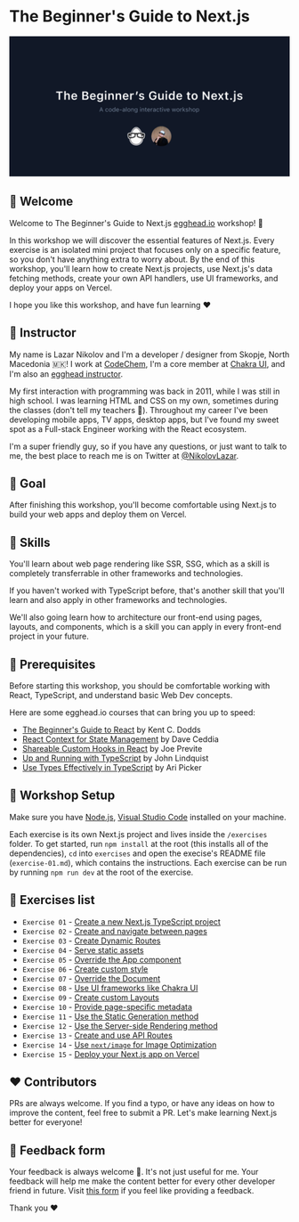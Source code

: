 # The Beginner's Guide to Next.js

![Workshop cover](./workshop-cover.png)

## 👋 Welcome

Welcome to The Beginner's Guide to Next.js [egghead.io](https://egghead.io) workshop! 🚀

In this workshop we will discover the essential features of Next.js. Every exercise is an isolated mini project that focuses only on a specific feature, so you don't have anything extra to worry about. By the end of this workshop, you'll learn how to create Next.js projects, use Next.js's data fetching methods, create your own API handlers, use UI frameworks, and deploy your apps on Vercel.

I hope you like this workshop, and have fun learning ❤️

## 🤠 Instructor

My name is Lazar Nikolov and I'm a developer / designer from Skopje, North Macedonia 🇲🇰! I work at [CodeChem](https://codechem.com), I'm a core member at [Chakra UI](https://chakra-ui.com), and I'm also an [egghead instructor](https://egghead.io/q/resources-by-lazar-nikolov).

My first interaction with programming was back in 2011, while I was still in high school. I was learning HTML and CSS on my own, sometimes during the classes (don't tell my teachers 🤫). Throughout my career I've been developing mobile apps, TV apps, desktop apps, but I've found my sweet spot as a Full-stack Engineer working with the React ecosystem.

I'm a super friendly guy, so if you have any questions, or just want to talk to me, the best place to reach me is on Twitter at [@NikolovLazar](https://twitter.com/NikolovLazar).

## 🎯 Goal

After finishing this workshop, you'll become comfortable using Next.js to build your web apps and deploy them on Vercel.

## 🚅 Skills

You'll learn about web page rendering like SSR, SSG, which as a skill is completely transferrable in other frameworks and technologies.

If you haven't worked with TypeScript before, that's another skill that you'll learn and also apply in other frameworks and technologies.

We'll also going learn how to architecture our front-end using pages, layouts, and components, which is a skill you can apply in every front-end project in your future.

## 🚧 Prerequisites

Before starting this workshop, you should be comfortable working with React, TypeScript, and understand basic Web Dev concepts.

Here are some egghead.io courses that can bring you up to speed:
- [The Beginner's Guide to React](https://egghead.io/courses/the-beginner-s-guide-to-react) by Kent C. Dodds
- [React Context for State Management](https://egghead.io/courses/react-context-for-state-management) by Dave Ceddia
- [Shareable Custom Hooks in React](https://egghead.io/courses/shareable-custom-hooks-in-react) by Joe Previte
- [Up and Running with TypeScript](https://egghead.io/courses/up-and-running-with-typescript) by John Lindquist
- [Use Types Effectively in TypeScript](https://egghead.io/courses/use-types-effectively-in-typescript) by Ari Picker

## 💽 Workshop Setup

Make sure you have [Node.js](https://nodejs.org/), [Visual Studio Code](https://code.visualstudio.com/) installed on your machine.

Each exercise is its own Next.js project and lives inside the `/exercises` folder. To get started, run `npm install` at the root (this installs all of the dependencies), `cd` into `exercises` and open the execise's README file (`exercise-01.md`), which contains the instructions. Each exercise can be run by running `npm run dev` at the root of the exercise.

## 🔢 Exercises list

- `Exercise 01` - [Create a new Next.js TypeScript project](exercises/exercise-01--create-a-new-next-js-type-script-project/README.md)
- `Exercise 02` - [Create and navigate between pages](exercises/exercise-02--create-and-navigate-between-pages/README.md)
- `Exercise 03` - [Create Dynamic Routes](exercises/exercise-03--create-dynamic-routes/README.md)
- `Exercise 04` - [Serve static assets](exercises/exercise-04--serve-static-assets/README.md)
- `Exercise 05` - [Override the App component](exercises/exercise-05--override-the-app-component/README.md)
- `Exercise 06` - [Create custom style](exercises/exercise-06--create-custom-style/README.md)
- `Exercise 07` - [Override the Document](exercises/exercise-07--override-the-document/README.md)
- `Exercise 08` - [Use UI frameworks like Chakra UI](exercises/exercise-08--use-ui-frameworks-like-chakra-ui/README.md)
- `Exercise 09` - [Create custom Layouts](exercises/exercise-09--create-custom-layouts/README.md)
- `Exercise 10` - [Provide page-specific metadata](exercises/exercise-10--provide-page-specific-metadata/README.md)
- `Exercise 11` - [Use the Static Generation method](exercises/exercise-11--use-the-static-generation-method/README.md)
- `Exercise 12` - [Use the Server-side Rendering method](exercises/exercise-12--use-the-server-side-rendering-method/README.md)
- `Exercise 13` - [Create and use API Routes](exercises/exercise-13--create-and-use-api-routes/README.md)
- `Exercise 14` - [Use `next/image` for Image Optimization](exercises/exercise-14--use-next-image-for-image-optimization/README.md)
- `Exercise 15` - [Deploy your Next.js app on Vercel](exercises/exercise-15--deploy-your-next-js-app-on-vercel/README.md)

## ❤️ Contributors

PRs are always welcome. If you find a typo, or have any ideas on how to improve the content, feel free to submit a PR. Let's make learning Next.js better for everyone!

## 🍩 Feedback form

Your feedback is always welcome 🙏. It's not just useful for me. Your feedback will help me make the content better for every other developer friend in future. Visit [this form](https://forms.gle/fXJdRAT5SBSjGspb7) if you feel like providing a feedback.

Thank you ❤️
